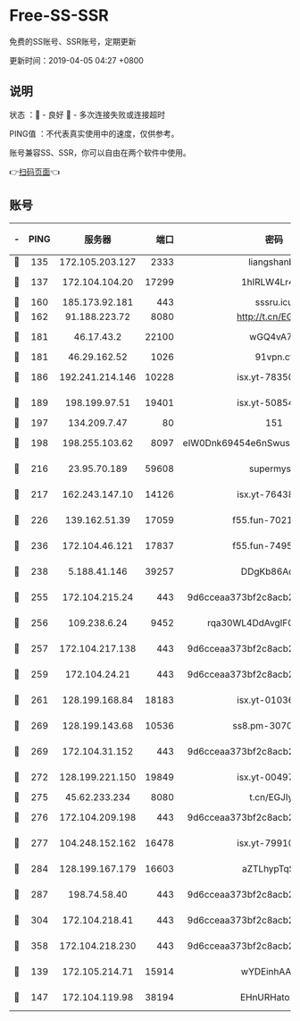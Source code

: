 # Free-SS-SSR

免费的SS账号、SSR账号，定期更新

更新时间：2019-04-05 04:27 +0800

## 说明

状态     ：🙂 - 良好 🙁 - 多次连接失败或连接超时

PING值   ：不代表真实使用中的速度，仅供参考。

账号兼容SS、SSR，你可以自由在两个软件中使用。

👉[扫码页面](https://liesauer.github.io/Free-SS-SSR/)👈

## 账号

|-|PING|服务器|端口|密码|加密方式|区域|
|:----:|:----:|:-----:|-----:|:----:|:----:|:----:|
|🙂|135|172.105.203.127|2333|liangshanbo|chacha20|JP|
|🙂|137|172.104.104.20|17299|1hIRLW4Lr4Kw|aes-256-cfb|JP|
|🙂|160|185.173.92.181|443|sssru.icu|rc4-md5|RU|
|🙂|162|91.188.223.72|8080|http://t.cn/EGJIyrl|rc4-md5|RU|
|🙂|181|46.17.43.2|22100|wGQ4vA7D|aes-256-gcm|RU|
|🙂|181|46.29.162.52|1026|91vpn.cf|rc4-md5|RU|
|🙂|186|192.241.214.146|10228|isx.yt-78350737|aes-256-cfb|US|
|🙂|189|198.199.97.51|19401|isx.yt-50854256|aes-256-cfb|US|
|🙂|197|134.209.7.47|80|151|chacha20|US|
|🙂|198|198.255.103.62|8097|eIW0Dnk69454e6nSwuspv9DmS201tQ0D|aes-256-cfb|US|
|🙂|216|23.95.70.189|59608|supermyssr|chacha20-ietf|US|
|🙂|217|162.243.147.10|14126|isx.yt-76438840|aes-256-cfb|US|
|🙂|226|139.162.51.39|17059|f55.fun-70212251|aes-256-cfb|SG|
|🙂|236|172.104.46.121|17837|f55.fun-74959561|aes-256-cfb|SG|
|🙂|238|5.188.41.146|39257|DDgKb86Aoju5|aes-256-cfb|RU|
|🙂|255|172.104.215.24|443|9d6cceaa373bf2c8acb22e60b6a58be6|aes-256-cfb|US|
|🙂|256|109.238.6.24|9452|rqa30WL4DdAvgIFG6Fs3znzTa|aes-256-cfb|FR|
|🙂|257|172.104.217.138|443|9d6cceaa373bf2c8acb22e60b6a58be6|aes-256-cfb|US|
|🙂|259|172.104.24.21|443|9d6cceaa373bf2c8acb22e60b6a58be6|aes-256-cfb|US|
|🙂|261|128.199.168.84|18183|isx.yt-01036381|aes-256-cfb|SG|
|🙂|269|128.199.143.68|10536|ss8.pm-30707550|aes-256-cfb|SG|
|🙂|269|172.104.31.152|443|9d6cceaa373bf2c8acb22e60b6a58be6|aes-256-cfb|US|
|🙂|272|128.199.221.150|19849|isx.yt-00497856|aes-256-cfb|SG|
|🙂|275|45.62.233.234|8080|t.cn/EGJIyrl|rc4-md5|CA|
|🙂|276|172.104.209.198|443|9d6cceaa373bf2c8acb22e60b6a58be6|aes-256-cfb|US|
|🙂|277|104.248.152.162|16478|isx.yt-79910339|aes-256-cfb|SG|
|🙂|284|128.199.167.179|16603|aZTLhypTqSZ8|aes-256-cfb|SG|
|🙂|287|198.74.58.40|443|9d6cceaa373bf2c8acb22e60b6a58be6|aes-256-cfb|US|
|🙂|304|172.104.218.41|443|9d6cceaa373bf2c8acb22e60b6a58be6|aes-256-cfb|US|
|🙂|358|172.104.218.230|443|9d6cceaa373bf2c8acb22e60b6a58be6|aes-256-cfb|US|
|🙂|139|172.105.214.71|15914|wYDEinhAAnPx|aes-256-cfb|JP|
|🙂|147|172.104.119.98|38194|EHnURHato27G|aes-256-cfb|JP|
